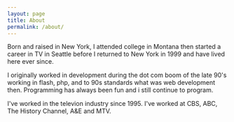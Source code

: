 ```yaml
---
layout: page
title: About
permalink: /about/
---
```


Born and raised in New York, I attended college in Montana then started a career in TV in Seattle before I returned to New York in 1999 and have lived here ever since.  

I originally worked in development during the dot com boom of the late 90's working in flash, php, and to 90s standards what was web development then.  Programming has always been fun and i still continue to program.

I've worked in the televion industry since 1995.  I've worked at CBS, ABC, The History Channel, A&E and MTV.  
